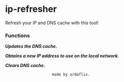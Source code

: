 # ip-refresher
Refresh your IP and DNS cache with this tool!

### Functions

_**Updates the DNS cache.**_

_**Obtains a new IP address to use on the local network.**_

_**Clears DNS cache.**_

                         made by ardaflix.
